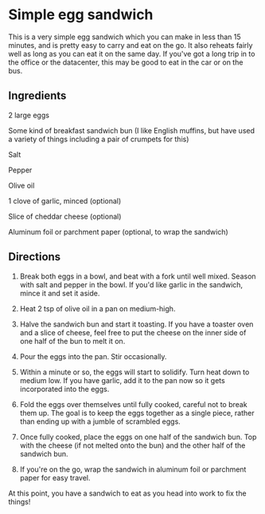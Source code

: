 # Simple egg sandwich

This is a very simple egg sandwich which you can make in less than 15
minutes, and is pretty easy to carry and eat on the go. It also reheats fairly well
as long as you can eat it on the same day. If you've got a
long trip in to the office or the datacenter, this may be good to eat in
the car or on the bus.

## Ingredients

2 large eggs

Some kind of breakfast sandwich bun (I like English muffins, but have used a variety of things including a pair of crumpets for this)

Salt

Pepper

Olive oil

1 clove of garlic, minced (optional)

Slice of cheddar cheese (optional)

Aluminum foil or parchment paper (optional, to wrap the sandwich)

## Directions

1. Break both eggs in a bowl, and beat with a fork until well mixed.
Season with salt and pepper in the bowl. If you'd like garlic in the sandwich,
mince it and set it aside.

2. Heat 2 tsp of olive oil in a pan on medium-high.

3. Halve the sandwich bun and start it toasting. If you have a toaster oven and a slice of cheese,
feel free to put the cheese on the inner side of one half of the bun to melt it on.

4. Pour the eggs into the pan. Stir occasionally.

5. Within a minute or so, the eggs will start to solidify. Turn heat down to medium low.
If you have garlic, add it to the pan now so it gets incorporated into the eggs.

6. Fold the eggs over themselves until fully cooked, careful not to break them up.
The goal is to keep the eggs together as a single piece, rather than ending up
with a jumble of scrambled eggs.

7. Once fully cooked, place the eggs on one half of the sandwich bun.
Top with the cheese (if not melted onto the bun) and the other half of the sandwich bun.

8. If you're on the go, wrap the sandwich in aluminum foil or parchment paper
for easy travel.

At this point, you have a sandwich to eat as you head into work to fix the things!
